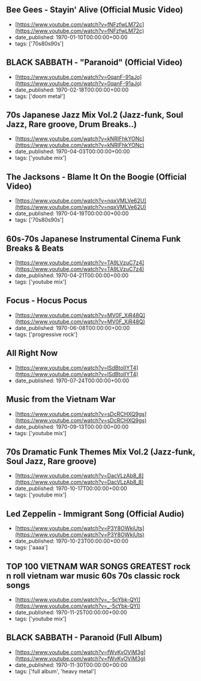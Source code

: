  ## Bee Gees - Stayin' Alive (Official Music Video)
 - [https://www.youtube.com/watch?v=fNFzfwLM72c](https://www.youtube.com/watch?v=fNFzfwLM72c)
 - date_published: 1970-01-10T00:00:00+00:00
 - tags: ['70s80s90s']

 ## BLACK SABBATH - "Paranoid" (Official Video)
 - [https://www.youtube.com/watch?v=0qanF-91aJo](https://www.youtube.com/watch?v=0qanF-91aJo)
 - date_published: 1970-02-18T00:00:00+00:00
 - tags: ['doom metal']

 ## 70s Japanese Jazz Mix Vol.2 (Jazz-funk, Soul Jazz, Rare groove, Drum Breaks..)
 - [https://www.youtube.com/watch?v=kNRIFhkYONc](https://www.youtube.com/watch?v=kNRIFhkYONc)
 - date_published: 1970-04-03T00:00:00+00:00
 - tags: ['youtube mix']

 ## The Jacksons - Blame It On the Boogie (Official Video)
 - [https://www.youtube.com/watch?v=nqxVMLVe62U](https://www.youtube.com/watch?v=nqxVMLVe62U)
 - date_published: 1970-04-19T00:00:00+00:00
 - tags: ['70s80s90s']

 ## 60s-70s Japanese Instrumental Cinema Funk Breaks & Beats
 - [https://www.youtube.com/watch?v=TA9LVzuC7z4](https://www.youtube.com/watch?v=TA9LVzuC7z4)
 - date_published: 1970-04-21T00:00:00+00:00
 - tags: ['youtube mix']

 ## Focus - Hocus Pocus
 - [https://www.youtube.com/watch?v=MV0F_XiR48Q](https://www.youtube.com/watch?v=MV0F_XiR48Q)
 - date_published: 1970-06-08T00:00:00+00:00
 - tags: ['progressive rock']

 ## All Right Now
 - [https://www.youtube.com/watch?v=lSdBtoIIYT4](https://www.youtube.com/watch?v=lSdBtoIIYT4)
 - date_published: 1970-07-24T00:00:00+00:00

 ## Music from the Vietnam War
 - [https://www.youtube.com/watch?v=sDcRCHXQ9gs](https://www.youtube.com/watch?v=sDcRCHXQ9gs)
 - date_published: 1970-09-13T00:00:00+00:00
 - tags: ['youtube mix']

 ## 70s Dramatic Funk Themes Mix Vol.2 (Jazz-funk, Soul Jazz, Rare groove)
 - [https://www.youtube.com/watch?v=DacVLzAb8_8](https://www.youtube.com/watch?v=DacVLzAb8_8)
 - date_published: 1970-10-17T00:00:00+00:00
 - tags: ['youtube mix']

 ## Led Zeppelin - Immigrant Song (Official Audio)
 - [https://www.youtube.com/watch?v=P3Y8OWkiUts](https://www.youtube.com/watch?v=P3Y8OWkiUts)
 - date_published: 1970-10-23T00:00:00+00:00
 - tags: ['aaaa']

 ## TOP 100 VIETNAM WAR SONGS GREATEST rock n roll vietnam war music 60s 70s classic rock songs
 - [https://www.youtube.com/watch?v=_-5cYbk-QYI](https://www.youtube.com/watch?v=_-5cYbk-QYI)
 - date_published: 1970-11-25T00:00:00+00:00
 - tags: ['youtube mix']

 ## BLACK SABBATH - Paranoid (Full Album)
 - [https://www.youtube.com/watch?v=fWvKvOViM3g](https://www.youtube.com/watch?v=fWvKvOViM3g)
 - date_published: 1970-11-30T00:00:00+00:00
 - tags: ['full album', 'heavy metal']


